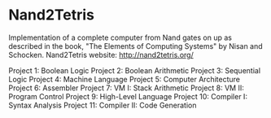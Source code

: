 # Nand2Tetris
Implementation of a complete computer from Nand gates on up as described in the book,
"The Elements of Computing Systems" by Nisan and Schocken.
Nand2Tetris website: http://nand2tetris.org/

Project 1: Boolean Logic
Project 2: Boolean Arithmetic
Project 3: Sequential Logic
Project 4: Machine Language
Project 5: Computer Architecture
Project 6: Assembler
Project 7: VM I: Stack Arithmetic
Project 8: VM II: Program Control
Project 9: High-Level Language
Project 10: Compiler I: Syntax Analysis
Project 11: Compiler II: Code Generation
